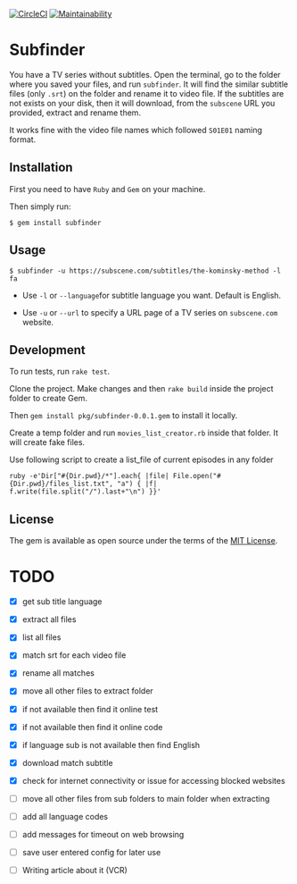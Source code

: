 
[![CircleCI](https://circleci.com/gh/sizief/subfinder.svg?style=svg)](https://circleci.com/gh/sizief/subfinder) [![Maintainability](https://api.codeclimate.com/v1/badges/847c36c4319bef81de03/maintainability)](https://codeclimate.com/github/sizief/subfinder/maintainability)

  

# Subfinder

You have a TV series without subtitles. Open the terminal, go to the folder where you saved your files, and run `subfinder`. It will find the similar subtitle files (only `.srt`) on the folder and rename it to video file. If the subtitles are not exists on your disk, then it will download, from the `subscene` URL you provided, extract and rename them.

It works fine with the video file names which followed `S01E01` naming format.

## Installation

  

First you need to have `Ruby` and `Gem` on your machine.

  

Then simply run:

  

`$ gem install subfinder`

  

## Usage

  

`$ subfinder -u https://subscene.com/subtitles/the-kominsky-method -l fa`

- Use `-l` or `--language`for subtitle language you want. Default is English.

- Use `-u` or `--url` to specify a URL page of a TV series on `subscene.com` website.

  
  

## Development

  

To run tests, run `rake test`.

  
  

Clone the project. Make changes and then `rake build` inside the project folder to create Gem.

Then `gem install pkg/subfinder-0.0.1.gem` to install it locally.

Create a temp folder and run `movies_list_creator.rb` inside that folder. It will create fake files.

Use following script to create a list_file of current episodes in any folder

```ruby -e'Dir["#{Dir.pwd}/*"].each{ |file| File.open("#{Dir.pwd}/files_list.txt", "a") { |f| f.write(file.split("/").last+"\n") }}'```

  
  

## License

  

The gem is available as open source under the terms of the [MIT License](https://opensource.org/licenses/MIT).

  
  

# TODO

- [x] get sub title language

- [x] extract all files

- [x] list all files

- [x] match srt for each video file

- [x] rename all matches

- [x] move all other files to extract folder

- [x] if not available then find it online test

- [x] if not available then find it online code

- [x] if language sub is not available then find English

- [x] download match subtitle

- [x] check for internet connectivity or issue for accessing blocked websites

- [ ] move all other files from sub folders to main folder when extracting

- [ ] add all language codes

- [ ] add messages for timeout on web browsing

- [ ] save user entered config for later use

- [ ] Writing article about it (VCR)
